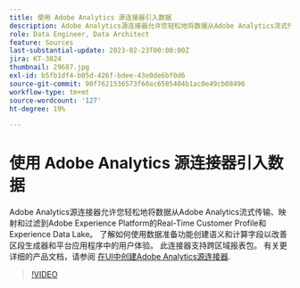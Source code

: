 ```yaml
---
title: 使用 Adobe Analytics 源连接器引入数据
description: Adobe Analytics源连接器允许您轻松地将数据从Adobe Analytics流式传输、映射和过滤到Adobe Experience Platform的Real-Time Customer Profile和Experience Data Lake。
role: Data Engineer, Data Architect
feature: Sources
last-substantial-update: 2023-02-23T00:00:00Z
jira: KT-3824
thumbnail: 29687.jpg
exl-id: b5fb1df4-b05d-426f-bdee-43e0de6bf0d6
source-git-commit: 90f7621536573f60ac6585404b1ac0e49cb08496
workflow-type: tm+mt
source-wordcount: '127'
ht-degree: 19%

---
```


# 使用 Adobe Analytics 源连接器引入数据

Adobe Analytics源连接器允许您轻松地将数据从Adobe Analytics流式传输、映射和过滤到Adobe Experience Platform的Real-Time Customer Profile和Experience Data Lake。 了解如何使用数据准备功能创建语义和计算字段以改善区段生成器和平台应用程序中的用户体验。 此连接器支持跨区域报表包。 有关更详细的产品文档，请参阅 [在UI中创建Adobe Analytics源连接器](https://experienceleague.adobe.com/docs/experience-platform/sources/ui-tutorials/create/adobe-applications/analytics.html?lang=zh-Hans).

>[!VIDEO](https://video.tv.adobe.com/v/29687?quality=12&learn=on)
